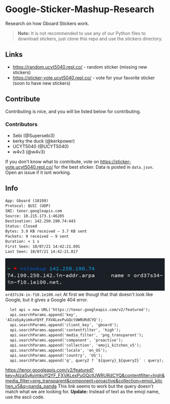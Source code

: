 # Google-Sticker-Mashup-Research
Research on how Gboard Stickers work.
> **Note:** It is not recommended to use any of our Python files to download stickers, just clone this repo and use the stickers directory.
## Links
- https://random.ucyt5040.repl.co/ - random sticker (missing new stickers)
- https://sticker-vote.ucyt5040.repl.co/ - vote for your favorite sticker (soon to have new stickers)
## Contribute
Contributing is nice, and you will be listed below for contributing.
### Contributors
- Sebi (@Supersebi3)
- kerky the duck (@kerkpower)
- UCYT5040 (@UCYT5040)
- w4v3 (@w4v3)


If you don't know what to contribute, vote on https://sticker-vote.ucyt5040.repl.co/ for the best sticker. Data is posted in `data.json`. Open an issue if it isnt working.
## Info
```
App: Gboard (10199)
Protocol: QUIC (UDP)
SNI: tenor.googleapis.com
Source: 10.215.173.1:46205
Destination: 142.250.190.74:443
Status: Closed
Bytes: 3.9 KB received — 3.7 KB sent
Packets: 9 received — 9 sent
Duration: < 1 s
First Seen: 10/07/21 14:42:21.691
Last Seen: 10/07/21 14:42:21.817
```
![](https://github.com/UCYT5040/Google-Sticker-Mashup-Research/blob/main/img/nslookup.jpg?raw=true)
`ord37s34-in-f10.1e100.net`
At first we thougt that that doesn't look like Google, but it gives a Google 404 error.
```
  let api = new URL('https://tenor.googleapis.com/v2/featured');
  api.searchParams.append('key', 'AIzaSyAyimkuYQYF_FXVALexPuGQctUWRURdCYQ');
  api.searchParams.append('client_key', 'gboard');
  api.searchParams.append('contentfilter', 'high');
  api.searchParams.append('media_filter', 'png_transparent');
  api.searchParams.append('component', 'proactive');
  api.searchParams.append('collection', 'emoji_kitchen_v5');
  api.searchParams.append('locale', 'en_US');
  api.searchParams.append('country', 'US');
  api.searchParams.append('q', query2 ? `${query}_${query2}` : query);
```
https://tenor.googleapis.com/v2/featured?key=AIzaSyAyimkuYQYF_FXVALexPuGQctUWRURdCYQ&contentfilter=high&media_filter=png_transparent&component=proactive&collection=emoji_kitchen_v5&q=panda_panda
This link seems to work but the query doesn't match what we are looking for.
**Update:**
Instead of text as the emoji name, use the ascii code.
